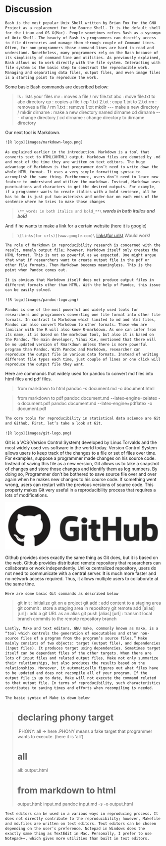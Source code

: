 Discussion
==================================================================
	Bash is the most popular Unix Shell written by Brian Fox for the GNU Project as a replacement for the Bourne Shell. It is the default shell for the Linux and OS X(Mac). People sometimes refers Bash as a synonym of Unix Shell. The beauty of Bash is programmers can directly access to file directories and manage them through couple of Command Lines. Often, for non-programmers those command-lines are hard to read and understand. Nonetheless, many programmers rely on the Bash because of its simplicity of command line and utilities. As previously explained, Bash allows us to work directly with the file system. Interacting with file system is the basic step to construct the reproducible work. Managing and separating data files, output files, and even image files is a starting point to reproduce the work.
	
Some basic Bash commands are described below:

> ls : lists your files 
> mv : moves a file / mv file.txt abc : move file.txt to abc directory
> cp : copies a file / cp 1.txt 2.txt : copy 1.txt to 2.txt
> rm : removes a file / rm 1.txt : remove 1.txt
mkdir --- make a new directory / mkdir dirname : make a new directory named dirname
cd dirname --- change directory / cd dirname : change directory to dirname directory

	
Our next tool is Markdown.

	![R logo](images/markdown-logo.png)
	
	As explained earlier in the introduction. Markdown is a tool that converts text to HTML(XHTML) output. Markdown files are denoted by .md and most of the time they are written on text editors. The huge advantage of Markdown is that programmer don’t need to write down the whole HTML format. It uses a very simple formatting syntax to accomplish the same thing. Furthermore, users don’t need to learn new feature to understand and utilize the markdown. Instead, Markdown uses punctuations and characters to get the desired outputs. For example, if a programmer wants to create italics with a bold sentence, all he has to do is just put two-asterisks and under-bar on each ends of the sentence where he tries to make those changes

> `\**_words in both italics and bold_**\`
> **_words in both italics and bold_**

And if he wants to make a link for a certain website (here it is google)
> `\[links(for urls)](www.google.com)\`
> [links(for urls)](www.google.com)
Would work!

	The role of Markdown in reproducibility research is concerned with the result, namely output file; however, Markdown itself only creates the HTML format. This is not as powerful as we expected. One might argue that what if researchers want to create output file in the pdf or other file formats. Then Markdown becomes meaningless. This is the point when Pandoc comes out.

	It is obvious that Markdown itself does not produce output files in different formats other than HTML. With the help of Pandoc, this issue can be easily solved. 

	![R logo](images/pandoc-logo.png)

	Pandoc is one of the most powerful and widely used tools for researchers and programmers converting one file format into other file formats. In contrast to Markdown which limited to md and html files, Pandoc can also convert Markdown to other formats. Those who are familiar with the R will also know R-markdown. As one can infer from its name, it is based on the markdown tool, but also it is based on the Pandoc. The main developer, Yihui Xie, mentioned that there will be no updated version of Rmarkdown unless there is more powerful program than Pandoc. With Pandoc and Markdown, researcher can reproduce the output file in various data formats. Instead of writing different file types each time, just couple of lines or one click will reproduce the output file they want.

Here are commands that widely used for pandoc to convert md files into html files and pdf files.

> from markdown to html
pandoc -s document.md -o document.html

> from markdown to pdf
pandoc document.md --latex-engine=xelatex -o document.pdf
pandoc document.md --latex-engine=pdflatex -o document.pdf

	The core tools for reproducibility in statistical data science are Git and Github. First, let’s take a look at Git. 
	
	![R logo](images/git-logo.png)

Git is a VCS(Version Control System) developed by Linus Torvalds and the most widely used vcs software in the world today. Version Control System allows users to keep track of the changes to a file or set of files over time. For examples, suppose a programmer made changes on his source code. Instead of saving this file as a new version, Git allows us to take a snapshot of changes and store those changes and identify them as log numbers. By doing so, Programmer don’t be bothered to save source file over and over again when he makes new changes to his course code. If something went wrong, users can restart with the previous versions of source code. This property makes Git very useful in a reproducibility process that requires a lots of modifications. 

![R logo](images/github-logo.png)

Github provides does exactly the same thing as Git does, but it is based on the web.  Github provides distributed remote repository that researchers can collaborate or work independently. Unlike centralized repository, users do not need to communicate with a central server. It is much more faster and no network access required. Thus, it allows multiple users to collaborate at the same time. 

	Here are some basic Git commands as described below

> git init : initialize git on a project
> git add : add content to a staging area
> git commit : store a staging area in repository
> git remote add [alias][url] : add a git URL as an alias
> git push [alias] [url] : transmit local branch commits to the remote repository branch

	Lastly, Make and text editors. GNU make, commonly known as make, is a “tool which controls the generation of executables and other non-source files of a program from the program’s source files.” Make mainly consists of two objects: target (output file), and dependencies (input files). It produces target using dependencies. Sometimes target itself can be dependent files of the other targets. When there are lots of input files and related output files, Make not only summarize their relationships, but also produces the results based on the relationships. Moreover, it automatically figures out what files have to be updated and does not recompile all of your program. If the output file is up to date, Make will not execute the command related to that output file. In terms of reproducibility, such characteristics contributes to saving times and efforts when recompiling is needed.

	The basic syntax of Make is down below


># declaring phony target
>.PHONY: all -> here .PHONY means a fake target that programmer wants to execute. (here it is ‘all’)
># all
>all: output.html 
># from markdown to html
>output.html: input.md
>pandoc input.md -s -o output.html

	Text editors can be used in a various ways in reproducing process. It does not directly contribute to the reproducibility; however, Makefile and md.files are written on text editors. Text editors can be chosen depending on the user’s preference. Notepad in Windows does the exactly same thing as TextEdit in Mac. Personally, I prefer to use Notepad++, which gives more utilities than built in text editors.
